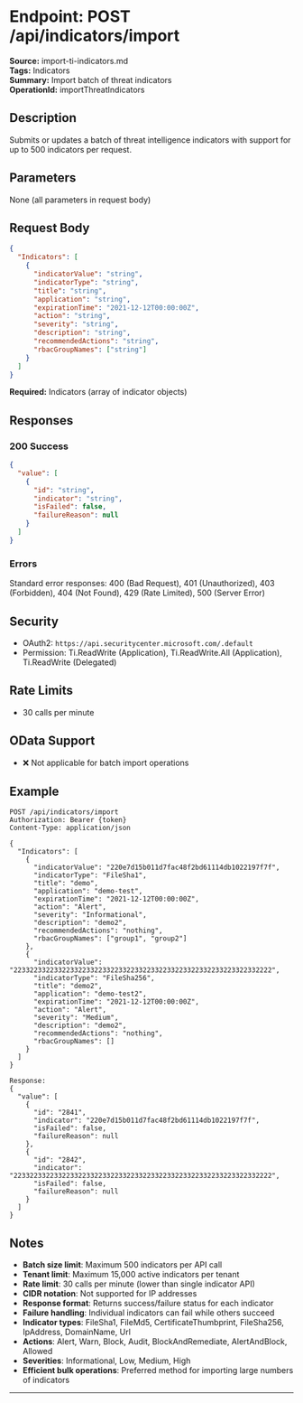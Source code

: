 # Endpoint: POST /api/indicators/import

**Source:** import-ti-indicators.md  
**Tags:** Indicators  
**Summary:** Import batch of threat indicators  
**OperationId:** importThreatIndicators

## Description
Submits or updates a batch of threat intelligence indicators with support for up to 500 indicators per request.

## Parameters
None (all parameters in request body)

## Request Body
```json
{
  "Indicators": [
    {
      "indicatorValue": "string",
      "indicatorType": "string",
      "title": "string",
      "application": "string",
      "expirationTime": "2021-12-12T00:00:00Z",
      "action": "string",
      "severity": "string",
      "description": "string",
      "recommendedActions": "string",
      "rbacGroupNames": ["string"]
    }
  ]
}
```
**Required:** Indicators (array of indicator objects)

## Responses
### 200 Success
```json
{
  "value": [
    {
      "id": "string",
      "indicator": "string",
      "isFailed": false,
      "failureReason": null
    }
  ]
}
```

### Errors
Standard error responses: 400 (Bad Request), 401 (Unauthorized), 403 (Forbidden), 404 (Not Found), 429 (Rate Limited), 500 (Server Error)

## Security
- OAuth2: `https://api.securitycenter.microsoft.com/.default`
- Permission: Ti.ReadWrite (Application), Ti.ReadWrite.All (Application), Ti.ReadWrite (Delegated)

## Rate Limits
- 30 calls per minute

## OData Support
- ❌ Not applicable for batch import operations

## Example
```http
POST /api/indicators/import
Authorization: Bearer {token}
Content-Type: application/json

{
  "Indicators": [
    {
      "indicatorValue": "220e7d15b011d7fac48f2bd61114db1022197f7f",
      "indicatorType": "FileSha1",
      "title": "demo",
      "application": "demo-test",
      "expirationTime": "2021-12-12T00:00:00Z",
      "action": "Alert",
      "severity": "Informational",
      "description": "demo2",
      "recommendedActions": "nothing",
      "rbacGroupNames": ["group1", "group2"]
    },
    {
      "indicatorValue": "2233223322332233223322332233223322332233223322332233223322332222",
      "indicatorType": "FileSha256",
      "title": "demo2",
      "application": "demo-test2",
      "expirationTime": "2021-12-12T00:00:00Z",
      "action": "Alert",
      "severity": "Medium",
      "description": "demo2",
      "recommendedActions": "nothing",
      "rbacGroupNames": []
    }
  ]
}

Response:
{
  "value": [
    {
      "id": "2841",
      "indicator": "220e7d15b011d7fac48f2bd61114db1022197f7f",
      "isFailed": false,
      "failureReason": null
    },
    {
      "id": "2842",
      "indicator": "2233223322332233223322332233223322332233223322332233223322332222",
      "isFailed": false,
      "failureReason": null
    }
  ]
}
```

## Notes
- **Batch size limit**: Maximum 500 indicators per API call
- **Tenant limit**: Maximum 15,000 active indicators per tenant
- **Rate limit**: 30 calls per minute (lower than single indicator API)
- **CIDR notation**: Not supported for IP addresses
- **Response format**: Returns success/failure status for each indicator
- **Failure handling**: Individual indicators can fail while others succeed
- **Indicator types**: FileSha1, FileMd5, CertificateThumbprint, FileSha256, IpAddress, DomainName, Url
- **Actions**: Alert, Warn, Block, Audit, BlockAndRemediate, AlertAndBlock, Allowed
- **Severities**: Informational, Low, Medium, High
- **Efficient bulk operations**: Preferred method for importing large numbers of indicators

---
